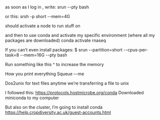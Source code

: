 as soon as I log in , write:
srun --pty bash 

or this:
srsh -p short --mem=4G

should activate a node to run stuff on 

and then to use conda and activate my specific environment (where all my packages are downloaded)
conda activate rnaseq 

If you can’t even install packages: $ srun --partition=short --cpus-per-task=8 --mem=16G --pty bash

Run something like this ^ to increase the memory 

How you print everything 
Squeue –-me

Dos2unix for text files anytime we’re transferring a file to unix 

I followed this: https://protocols.hostmicrobe.org/conda
Downloaded miniconda to my computer

But also on the cluster, I’m going to install conda 
https://help.cropdiversity.ac.uk/guest-accounts.html
